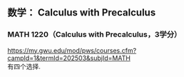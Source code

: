 ## 数学： Calculus with Precalculus
### MATH 1220（Calculus with Precalculus，3学分）  
https://my.gwu.edu/mod/pws/courses.cfm?campId=1&termId=202503&subjId=MATH  
有四个选择.  
